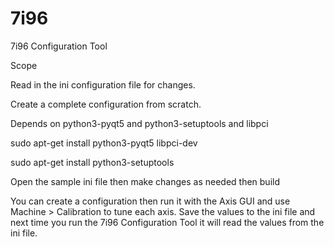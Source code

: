 # 7i96
7i96 Configuration Tool

Scope

Read in the ini configuration file for changes.

Create a complete configuration from scratch.

Depends on python3-pyqt5 and python3-setuptools and libpci

sudo apt-get install python3-pyqt5 libpci-dev

sudo apt-get install python3-setuptools

Open the sample ini file then make changes as needed then build

You can create a configuration then run it with the Axis GUI and use
Machine > Calibration to tune each axis. Save the values to the ini file and
next time you run the 7i96 Configuration Tool it will read the values from the
ini file.
